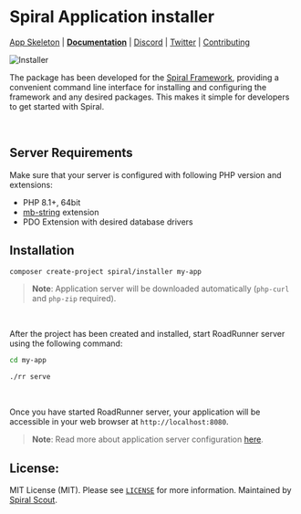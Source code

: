 # Spiral Application installer

[App Skeleton](https://github.com/spiral/app) | [**Documentation**](https://spiral.dev/docs) | [Discord](https://discord.gg/TFeEmCs) | [Twitter](https://twitter.com/spiralphp) | [Contributing](https://spiral.dev/docs/about-contributing/)

![Installer](https://user-images.githubusercontent.com/773481/208850084-891a9d6f-3e70-4a06-af57-4e63c37c9c47.png)

The package has been developed for the [Spiral Framework](https://github.com/spiral/framework/), providing a convenient command line interface for installing and configuring the framework and any desired packages. This makes it simple for developers to get started with Spiral.

<br />

## Server Requirements

Make sure that your server is configured with following PHP version and extensions:

* PHP 8.1+, 64bit
* [mb-string](https://www.php.net/manual/en/intro.mbstring.php) extension
* PDO Extension with desired database drivers

## Installation

```bash
composer create-project spiral/installer my-app
```

> **Note**:
> Application server will be downloaded automatically (`php-curl` and `php-zip` required).

<br />

After the project has been created and installed, start RoadRunner server using the following command:

```bash
cd my-app

./rr serve
```

<br />

Once you have started RoadRunner server, your application will be accessible in your web browser
at  `http://localhost:8080`.

> **Note**:
> Read more about application server configuration [here](https://roadrunner.dev/docs).

## License:

MIT License (MIT). Please see [`LICENSE`](./LICENSE) for more information. Maintained
by [Spiral Scout](https://spiralscout.com).
